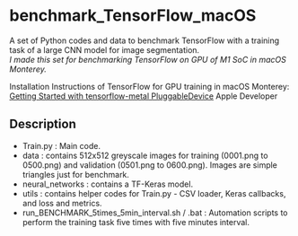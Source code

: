 # benchmark_TensorFlow_macOS
A set of Python codes and data to benchmark TensorFlow with a training task of a large CNN model for image segmentation.  
*I made this set for benchmarking TensorFlow on GPU of M1 SoC in macOS Monterey.*  

Installation Instructions of TensorFlow for GPU training in macOS Monterey:  
[Getting Started with tensorflow-metal PluggableDevice](https://developer.apple.com/metal/tensorflow-plugin/) Apple Developer  


## Description
- Train.py : Main code.
- data : contains 512x512 greyscale images for training (0001.png to 0500.png) and validation (0501.png to 0600.png). Images are simple triangles just for benchmark.
- neural_networks : contains a TF-Keras model. 
- utils : contains helper codes for Train.py - CSV loader, Keras callbacks, and loss and metrics. 
- run_BENCHMARK_5times_5min_interval.sh / .bat : Automation scripts to perform the training task five times with five minutes interval.


